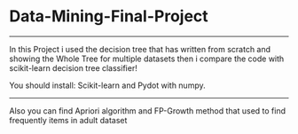 # Data-Mining-Final-Project
---------------------------
In this Project i used the decision tree that has written from scratch and showing the Whole Tree for multiple datasets then
i compare the code with scikit-learn decision tree classifier!                                                                      

You should install: Scikit-learn and Pydot with numpy.

------------------------------------------------------------------------------------------------------------------------------
Also you can find Apriori algorithm and FP-Growth method that used to find frequently items in adult dataset
